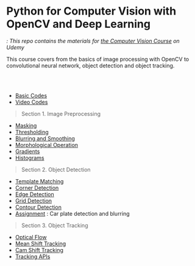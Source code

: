 # Python for Computer Vision with OpenCV and Deep Learning
*: This repo contains the materials for [the Computer Vision Course](https://www.udemy.com/python-for-computer-vision-with-opencv-and-deep-learning/) on Udemy*

This course covers from the basics of image processing with OpenCV to convolutional neural network, object detection and object tracking.

<br>
<br>

  * [Basic Codes](https://github.com/jjone36/Udemy_cv2/blob/master/00.%20cv2_basics.py)
  * [Video Codes](https://github.com/jjone36/Udemy_cv2/blob/master/00.%20cv2_window_basics.ipynb)

> Section 1. Image Preprocessing

  * [Masking](https://github.com/jjone36/Udemy_cv2/blob/master/CourseNote/02-Image-Processing/01-masking.ipynb)
  * [Thresholding](https://github.com/jjone36/Udemy_cv2/blob/master/CourseNote/02-Image-Processing/02-Thresholding.ipynb)
  * [Blurring and Smoothing](https://github.com/jjone36/Udemy_cv2/blob/master/CourseNote/02-Image-Processing/03-Blurring-and-Smoothing.ipynb)
  * [Morphological Operation](https://github.com/jjone36/Udemy_cv2/blob/master/CourseNote/02-Image-Processing/04-Morphological-Operators.ipynb)
  * [Gradients](https://github.com/jjone36/Udemy_cv2/blob/master/CourseNote/02-Image-Processing/05-Gradients.ipynb)
  * [Histograms](https://github.com/jjone36/Udemy_cv2/blob/master/CourseNote/02-Image-Processing/06-Histograms.ipynb)


> Section 2. Object Detection

  * [Template Matching](https://github.com/jjone36/Udemy_cv2/blob/master/CourseNote/04-Object-Detection/00-Template-Matching.ipynb)
  * [Corner Detection](https://github.com/jjone36/Udemy_cv2/blob/master/CourseNote/04-Object-Detection/01-Corner-Detection.ipynb)
  * [Edge Detection](https://github.com/jjone36/Udemy_cv2/blob/master/CourseNote/04-Object-Detection/02-Edge-Detection.ipynb)
  * [Grid Detection](https://github.com/jjone36/Udemy_cv2/blob/master/CourseNote/04-Object-Detection/03-Grid-Detection.ipynb)
  * [Contour Detection](https://github.com/jjone36/Udemy_cv2/blob/master/CourseNote/04-Object-Detection/04-Contour-Detection.ipynb)
  * [Assignment](https://github.com/jjone36/Udemy_cv2/blob/master/CourseNote/04-Object-Detection/09-Detection-Assessment.ipynb) : Car plate detection and blurring  


> Section 3. Object Tracking

  * [Optical Flow](https://github.com/jjone36/Udemy_cv2/blob/master/CourseNote/05-Object-Tracking/00-Optical-Flow.ipynb)
  * [Mean Shift Tracking](https://github.com/jjone36/Udemy_cv2/blob/master/CourseNote/05-Object-Tracking/01-MeanShift-Tracking.ipynb)
  * [Cam Shift Tracking](https://github.com/jjone36/Udemy_cv2/blob/master/CourseNote/05-Object-Tracking/02-CamShift-Tracking.ipynb)
  * [Tracking APIs](https://github.com/jjone36/Udemy_cv2/blob/master/CourseNote/05-Object-Tracking/03-Tracking-APIs.ipynb)
